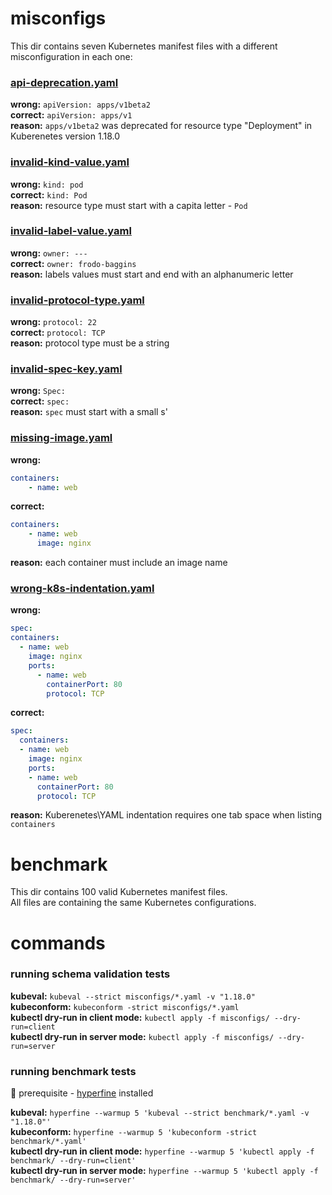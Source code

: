 # misconfigs
This dir contains seven Kubernetes manifest files with a different misconfiguration in each one:  

### [api-deprecation.yaml](https://github.com/datreeio/kubernetes-schema-validation/blob/main/misconfigs/api-deprecation.yaml#L1)
**wrong:** `apiVersion: apps/v1beta2`  
**correct:** `apiVersion: apps/v1`  
**reason:** `apps/v1beta2` was deprecated for resource type "Deployment" in Kuberenetes version 1.18.0  

### [invalid-kind-value.yaml](https://github.com/datreeio/kubernetes-schema-validation/blob/main/misconfigs/invalid-kind-value.yaml#L2)
**wrong:** `kind: pod`  
**correct:** `kind: Pod`  
**reason:** resource type must start with a capita letter - `Pod`  

### [invalid-label-value.yaml](https://github.com/datreeio/kubernetes-schema-validation/blob/main/misconfigs/invalid-lable-value.yaml#L6)
**wrong:** `owner: ---`  
**correct:** `owner: frodo-baggins`  
**reason:** labels values must start and end with an alphanumeric letter

### [invalid-protocol-type.yaml](https://github.com/datreeio/kubernetes-schema-validation/blob/main/misconfigs/invalid-protocol-type.yaml#L14)
**wrong:** `protocol: 22`  
**correct:** `protocol: TCP`  
**reason:** protocol type must be a string

### [invalid-spec-key.yaml](https://github.com/datreeio/kubernetes-schema-validation/blob/main/misconfigs/invalid-spec-key.yaml#L7)
**wrong:** `Spec:`  
**correct:** `spec:`  
**reason:** `spec` must start with a small s'

### [missing-image.yaml](https://github.com/datreeio/kubernetes-schema-validation/blob/main/misconfigs/missing-image.yaml#L9)
**wrong:**  
```yaml
containers:
    - name: web
```  
**correct:**
```yaml
containers:
    - name: web
      image: nginx
```  
**reason:** each container must include an image name

### [wrong-k8s-indentation.yaml](https://github.com/datreeio/kubernetes-schema-validation/blob/main/misconfigs/wrong-k8s-indentation.yaml#L8-L14)
**wrong:**  
```yaml
spec:
containers:
  - name: web
    image: nginx
    ports:
      - name: web
        containerPort: 80
        protocol: TCP
```
**correct:**  
```yaml
spec:
  containers:
  - name: web
    image: nginx
    ports:
    - name: web
      containerPort: 80
      protocol: TCP
```  
**reason:** Kuberenetes\YAML indentation requires one tab space when listing `containers` 

# benchmark
This dir contains 100 valid Kubernetes manifest files.  
All files are containing the same Kubernetes configurations. 

# commands
### running schema validation tests
**kubeval:** `kubeval --strict misconfigs/*.yaml -v "1.18.0"`  
**kubeconform:** `kubeconform -strict misconfigs/*.yaml`  
**kubectl dry-run in client mode:** `kubectl apply -f misconfigs/ --dry-run=client`  
**kubectl dry-run in server mode:** `kubectl apply -f misconfigs/ --dry-run=server`  

### running benchmark tests
:wrench: prerequisite - [hyperfine](https://github.com/sharkdp/hyperfine) installed  

**kubeval:** `hyperfine --warmup 5 'kubeval --strict benchmark/*.yaml -v "1.18.0"'`  
**kubeconform:** `hyperfine --warmup 5 'kubeconform -strict benchmark/*.yaml'`  
**kubectl dry-run in client mode:** `hyperfine --warmup 5 'kubectl apply -f benchmark/ --dry-run=client'`  
**kubectl dry-run in server mode:** `hyperfine --warmup 5 'kubectl apply -f benchmark/ --dry-run=server'`  
